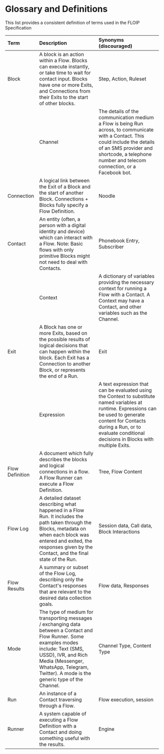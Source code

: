 # Glossary and Definitions

This list provides a consistent definition of terms used in the FLOIP Specification

| Term | Description | Synonyms \(discouraged\) |
| :--- | :--- | :--- |
| Block | A block is an action within a Flow. Blocks can execute instantly, or take time to wait for contact input. Blocks have one or more Exits, and Connections from their Exits to the start of other blocks. | Step, Action, Ruleset |
|  | Channel | The details of the communication medium a Flow is being Run across, to communicate with a Contact. This could include the details of an SMS provider and shortcode, a telephone number and telecom connection, or a Facebook bot. |
| Connection | A logical link between the Exit of a Block and the start of another Block. Connections + Blocks fully specify a Flow Definition. | Noodle |
| Contact | An entity \(often, a person with a digital identity and device\) which can interact with a Flow. Note: Basic flows with only primitive Blocks might not need to deal with Contacts. | Phonebook Entry, Subscriber |
|  | Context | A dictionary of variables providing the necessary context for running a Flow with a Contact. A Context may have a Contact, and other variables such as the Channel. |
| Exit | A Block has one or more Exits, based on the possible results of logical decisions that can happen within the block. Each Exit has a Connection to another Block, or represents the end of a Run. | Exit |
|  | Expression | A text expression that can be evaluated using the Context to substitute named variables at runtime. Expressions can be used to generate content for Contacts during a Run, or to evaluate conditional decisions in Blocks with multiple Exits. |
| Flow Definition | A document which fully describes the blocks and logical connections in a flow. A Flow Runner can execute a Flow Definition. | Tree, Flow Content |
| Flow Log | A detailed dataset describing what happened in a Flow Run. It includes the path taken through the Blocks, metadata on when each block was entered and exited, the responses given by the Contact, and the final state of the Run. | Session data, Call data, Block Interactions |
| Flow Results | A summary or subset of the Flow Log, describing only the Contact's responses that are relevant to the desired data collection goals. | Flow data, Responses |
| Mode | The type of medium for transporting messages / exchanging data between a Contact and  Flow Runner. Some examples modes include: Text \(SMS, USSD\), IVR, and Rich Media \(Messenger, WhatsApp, Telegram, Twitter\). A mode is the generic type of the Channel. | Channel Type, Content Type |
| Run | An instance of a Contact traversing through a Flow. | Flow execution, session |
| Runner | A system capable of executing a Flow Definition with a Contact and doing something useful with the results. | Engine |

